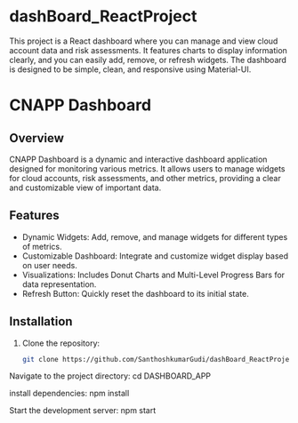 # dashBoard_ReactProject
This project is a React dashboard where you can manage and view cloud account data and risk assessments. It features charts to display information clearly, and you can easily add, remove, or refresh widgets. The dashboard is designed to be simple, clean, and responsive using Material-UI.
# CNAPP Dashboard

## Overview
CNAPP Dashboard is a dynamic and interactive dashboard application designed for monitoring various metrics. It allows users to manage widgets for cloud accounts, risk assessments, and other metrics, providing a clear and customizable view of important data.

## Features
- Dynamic Widgets: Add, remove, and manage widgets for different types of metrics.
- Customizable Dashboard: Integrate and customize widget display based on user needs.
- Visualizations: Includes Donut Charts and Multi-Level Progress Bars for data representation.
- Refresh Button: Quickly reset the dashboard to its initial state.

## Installation
1. Clone the repository:
   ```bash
   git clone https://github.com/SanthoshkumarGudi/dashBoard_ReactProject.git

 Navigate to the project directory:
 cd DASHBOARD_APP

 install dependencies:
 npm install

 Start the development server:
 npm start

